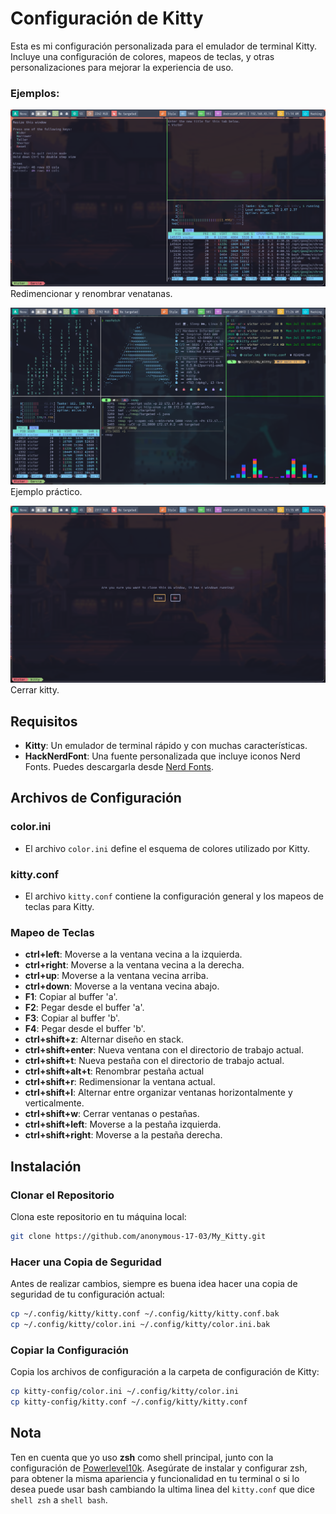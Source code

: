 # Configuración de Kitty

Esta es mi configuración personalizada para el emulador de terminal Kitty. Incluye una configuración de colores, mapeos de teclas, y otras personalizaciones para mejorar la experiencia de uso.

### Ejemplos:

![Imagen 1](./img/img1.png)
Redimencionar y renombrar venatanas.

![Imagen 2](./img/img2.png)
Ejemplo práctico.

![Imagen 3](./img/img3.png)
Cerrar kitty.

## Requisitos

- **Kitty**: Un emulador de terminal rápido y con muchas características.
- **HackNerdFont**: Una fuente personalizada que incluye iconos Nerd Fonts. Puedes descargarla desde [Nerd Fonts](https://www.nerdfonts.com/).

## Archivos de Configuración

### color.ini

- El archivo `color.ini` define el esquema de colores utilizado por Kitty.

### kitty.conf

- El archivo `kitty.conf` contiene la configuración general y los mapeos de teclas para Kitty.

### Mapeo de Teclas

- **ctrl+left**: Moverse a la ventana vecina a la izquierda.
- **ctrl+right**: Moverse a la ventana vecina a la derecha.
- **ctrl+up**: Moverse a la ventana vecina arriba.
- **ctrl+down**: Moverse a la ventana vecina abajo.
- **F1**: Copiar al buffer 'a'.
- **F2**: Pegar desde el buffer 'a'.
- **F3**: Copiar al buffer 'b'.
- **F4**: Pegar desde el buffer 'b'.
- **ctrl+shift+z**: Alternar diseño en stack.
- **ctrl+shift+enter**: Nueva ventana con el directorio de trabajo actual.
- **ctrl+shift+t**: Nueva pestaña con el directorio de trabajo actual.
- **ctrl+shift+alt+t**: Renombrar pestaña actual
- **ctrl+shift+r**: Redimensionar la ventana actual.
- **ctrl+shift+l**: Alternar entre organizar ventanas horizontalmente y verticalmente.
- **ctrl+shift+w**: Cerrar ventanas o pestañas.
- **ctrl+shift+left**: Moverse a la pestaña izquierda.
- **ctrl+shift+right**: Moverse a la pestaña derecha.

## Instalación

### Clonar el Repositorio

Clona este repositorio en tu máquina local:

```sh
git clone https://github.com/anonymous-17-03/My_Kitty.git
```

### Hacer una Copia de Seguridad

Antes de realizar cambios, siempre es buena idea hacer una copia de seguridad de tu configuración actual:

```sh
cp ~/.config/kitty/kitty.conf ~/.config/kitty/kitty.conf.bak
cp ~/.config/kitty/color.ini ~/.config/kitty/color.ini.bak
```

### Copiar la Configuración
Copia los archivos de configuración a la carpeta de configuración de Kitty:

```sh
cp kitty-config/color.ini ~/.config/kitty/color.ini
cp kitty-config/kitty.conf ~/.config/kitty/kitty.conf
```

## Nota

Ten en cuenta que yo uso **zsh** como shell principal, junto con la configuración de [Powerlevel10k](https://github.com/romkatv/powerlevel10k). Asegúrate de instalar y configurar zsh, para obtener la misma apariencia y funcionalidad en tu terminal o si lo desea puede usar  bash cambiando la ultima linea del `kitty.conf` que dice `shell zsh` a `shell bash`.

